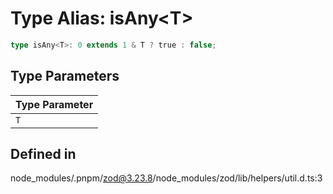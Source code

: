 # Type Alias: isAny\<T\>

```ts
type isAny<T>: 0 extends 1 & T ? true : false;
```

## Type Parameters

| Type Parameter |
| ------ |
| `T` |

## Defined in

node\_modules/.pnpm/zod@3.23.8/node\_modules/zod/lib/helpers/util.d.ts:3
